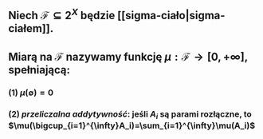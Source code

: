 ## Niech $\mathcal{F}\subseteq2^{X}$ będzie [[sigma-ciało|sigma-ciałem]].
## **Miarą na $\mathcal{F}$** nazywamy funkcję $\mu:\mathcal{F}\to[0,+\infty]$, spełniającą:
### (1) $\mu(\emptyset)=0$
### (2) *przeliczalna addytywność*: jeśli $A_i$ są parami rozłączne, to $\mu(\bigcup_{i=1}^{\infty}A_i)=\sum_{i=1}^{\infty}\mu(A_i)$
